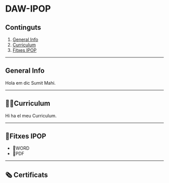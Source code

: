 # DAW-IPOP
## Continguts
  1. [General Info](#general-info)
  2. [Curriculum](#curriculum)
  3. [Fitxes IPOP](#fitxes-IPOP)

***
## General Info
Hola em dic Sumit Mahi.

***
## 👨‍💻Curriculum
Hi ha el meu Curriculum.

***
## 📁Fitxes IPOP
  -  📄WORD
  -  📄PDF

***
## 🗞️ Certificats
